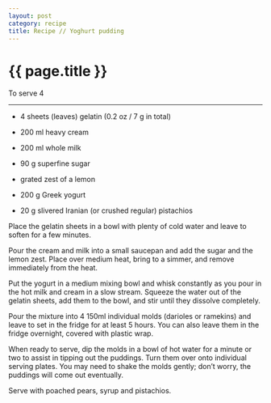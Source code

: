 ```yaml
---
layout: post
category: recipe
title: Recipe // Yoghurt pudding
---
```


{{ page.title }}
================

To serve 4 

---

- 4 sheets (leaves) gelatin (0.2 oz / 7 g in total)

- 200 ml heavy cream

- 200 ml whole milk

- 90 g superfine sugar

- grated zest of a lemon

- 200 g Greek yogurt

- 20 g slivered Iranian (or crushed regular) pistachios


Place the gelatin sheets in a bowl with plenty of cold water and leave to soften for a few minutes.

Pour the cream and milk into a small saucepan and add the sugar and the lemon zest. Place over medium heat, bring to a simmer, and remove immediately from the heat. 

Put the yogurt in a medium mixing bowl and whisk constantly as you pour in the hot milk and cream in a slow stream. Squeeze the water out of the gelatin sheets, add them to the bowl, and stir until they dissolve completely.

Pour the mixture into 4 150ml individual molds (darioles or ramekins) and leave to set in the fridge for at least 5 hours. You can also leave them in the fridge overnight, covered with plastic wrap.

When ready to serve, dip the molds in a bowl of hot water for a minute or two to assist in tipping out the puddings. Turn them over onto individual serving plates. You may need to shake the molds gently; don’t worry, the puddings will come out eventually. 

Serve with poached pears, syrup and pistachios.